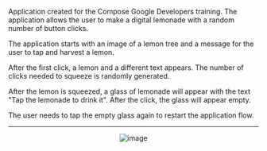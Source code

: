 Application created for the Compose Google Developers training. The application allows the user to make a digital lemonade with a random number of button clicks.

The application starts with an image of a lemon tree and a message for the user to tap and harvest a lemon.

After the first click, a lemon and a different text appears. The number of clicks needed to squeeze is randomly generated.

After the lemon is squeezed, a glass of lemonade will appear with the text "Tap the lemonade to drink it". After the click, the glass will appear empty.

The user needs to tap the empty glass again to restart the application flow.

----

<div align="center">

![image](https://github.com/anamux/Lemonade/assets/50466947/cb0dcf20-00d0-4292-852b-fbf6b2645257)
</div>
